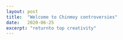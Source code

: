 ```yaml
---
layout: post
title:  "Welcome to Chinmoy controversies"
date:   2020-06-25
excerpt: "returnto top creativity"
---
```

